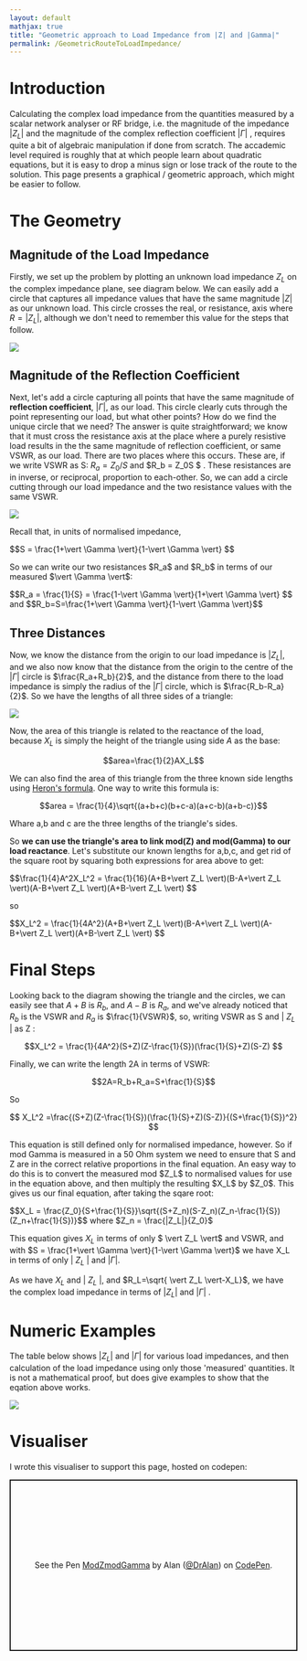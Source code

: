 ```yaml
---
layout: default
mathjax: true
title: "Geometric approach to Load Impedance from |Z| and |Gamma|"
permalink: /GeometricRouteToLoadImpedance/
---
```


# Introduction
Calculating the complex load impedance from the quantities measured by a scalar network analyser or RF bridge, i.e. the magnitude of the impedance $\vert Z_L \vert$ and the magnitude of the complex reflection coefficient $\vert \Gamma \vert$ , requires quite a bit of algebraic manipulation if done from scratch. The accademic level required is roughly that at which people learn about quadratic equations, but it is easy to drop a minus sign or lose track of the route to the solution. This page presents a graphical / geometric approach, which might be easier to follow.

# The Geometry
## Magnitude of the Load Impedance
Firstly, we set up the problem by plotting an unknown load impedance $Z_L$ on the complex impedance plane, see diagram below. We can easily add a circle that captures all impedance values that have the same magnitude $\vert Z \vert$ as our unknown load. This circle crosses the real, or resistance, axis where $R = \vert Z_L \vert$, although we don't need to remember this value for the steps that follow.

<img src='https://g1ojs.github.io/G1OJS-MR300-SARK100-Firmware/assets/img/GeometricRouteModZ.PNG'>

## Magnitude of the Reflection Coefficient
Next, let's add a circle capturing all points that have the same magnitude of **reflection coefficient**,  $\vert \Gamma \vert$, as our load. This circle clearly cuts through the point representing our load, but what other points? How do we find the unique circle that we need? The answer is quite straightforward; we know that it must cross the resistance axis at the place where a purely resistive load results in the the same magnitude of reflection coefficient, or same VSWR, as our load. There are two places where this occurs. These are, if we write VSWR as S: $R_a = Z_0/S$ and $R_b = Z_0S $ . These resistances are in inverse, or reciprocal, proportion to each-other. So, we can add a circle cutting through our load impedance and the two resistance values with the same VSWR.

<img src='https://g1ojs.github.io/G1OJS-MR300-SARK100-Firmware/assets/img/GeometricRouteModGamma.PNG'>

<p>Recall that, in units of normalised impedance, </p>

<div class='equation'>
$$S = \frac{1+\vert \Gamma \vert}{1-\vert \Gamma \vert} $$
</div>
<div style='clear:both;'></div>

<p>So we can write our two resistances $R_a$ and $R_b$ in terms of our measured  $\vert \Gamma \vert$:</p>

<div class='equation'>
$$R_a = \frac{1}{S} = \frac{1-\vert \Gamma \vert}{1+\vert \Gamma \vert} $$ and $$R_b=S=\frac{1+\vert \Gamma \vert}{1-\vert \Gamma \vert}$$ 
</div>
<div style='clear:both;'></div>

## Three Distances

Now, we know the distance from the origin to our load impedance is $\vert Z_L \vert$, and we also now know that the distance from the origin to the centre of the $\vert \Gamma \vert$ circle is $\frac{R_a+R_b}{2}$, and the distance from there to the load impedance is simply the radius of the $\vert \Gamma \vert$ circle, which is $\frac{R_b-R_a}{2}$. So we have the lengths of all three sides of a triangle:

<img src='https://g1ojs.github.io/G1OJS-MR300-SARK100-Firmware/assets/img/GeometricRouteTriangle.PNG'>

Now, the area of this triangle is related to the reactance of the load, because $X_L$ is simply the height of the triangle using side $A$ as the base: 

$$area=\frac{1}{2}AX_L$$

We can also find the area of this triangle from the three known side lengths using [Heron's formula](https://en.wikipedia.org/wiki/Heron%27s_formula). One way to write this formula is:

$$area = \frac{1}{4}\sqrt{(a+b+c)(b+c-a)(a+c-b)(a+b-c)}$$

Whare a,b and c are the three lengths of the triangle's sides. 

So **we can use the triangle's area to link mod(Z) and mod(Gamma) to our load reactance**. Let's substitute our known lengths for a,b,c, and get rid of the square root by squaring both expressions for area above to get:

<div class='equation'>
$$\frac{1}{4}A^2X_L^2 = \frac{1}{16}(A+B+\vert Z_L \vert)(B-A+\vert Z_L \vert)(A-B+\vert Z_L \vert)(A+B-\vert Z_L \vert) $$
</div>
<div style='clear:both;'></div>

so 
<div class='equation'>
$$X_L^2 = \frac{1}{4A^2}(A+B+\vert Z_L \vert)(B-A+\vert Z_L \vert)(A-B+\vert Z_L \vert)(A+B-\vert Z_L \vert) $$
</div>
<div style='clear:both;'></div>

# Final Steps
Looking back to the diagram showing the triangle and the circles, we can easily see that $A+B$ is $R_b$, and $A-B$ is $R_a$, and we've already noticed that $R_b$ is the VSWR and $R_a$ is $\frac{1}{VSWR}$, so, writing VSWR as S and $\vert$ $Z_L$ $\vert$ as Z :

$$X_L^2 = \frac{1}{4A^2}(S+Z)(Z-\frac{1}{S})(\frac{1}{S}+Z)(S-Z) $$

Finally, we can write the length 2A in terms of VSWR:

$$2A=R_b+R_a=S+\frac{1}{S}$$

<p>So </p>

$$ X_L^2 =\frac{(S+Z)(Z-\frac{1}{S})(\frac{1}{S}+Z)(S-Z)}{(S+\frac{1}{S})^2} $$

<p>This equation is still defined only for normalised impedance, however. So if mod Gamma is measured in a 50 Ohm system we need to ensure that S and Z are in the correct relative proportions in the final equation. An easy way to do this is to convert the measured mod $Z_L$ to normalised values for use in the equation above, and then multiply the resulting $X_L$ by $Z_0$. This gives us our final equation, after taking the sqare root:</p>

<div class='HighlightBox'>
$$X_L = \frac{Z_0}{S+\frac{1}{S}}\sqrt{(S+Z_n)(S-Z_n)(Z_n-\frac{1}{S})(Z_n+\frac{1}{S})}$$
  where $Z_n = \frac{|Z_L|}{Z_0}$
</div>

This equation gives $X_L$ in terms of only $ \vert Z_L \vert$ and VSWR, and with $S = \frac{1+\vert \Gamma \vert}{1-\vert \Gamma \vert}$ we have X_L in terms of only $\vert$ $Z_L$ $\vert$ and $\vert \Gamma \vert$.

As we have $X_L$ and $\vert$ $Z_L$ $\vert$, and $R_L=\sqrt{ \vert Z_L \vert-X_L}$, we have the complex load impedance in terms of $\vert Z_L \vert$ and $\vert \Gamma \vert$ .

# Numeric Examples
The table below shows $\vert Z_L \vert$ and $\vert \Gamma \vert$ for various load impedances, and then calculation of the load impedance using only those 'measured' quantities. It is not a mathematical proof, but does give examples to show that the eqation above works.

<img src='https://g1ojs.github.io/G1OJS-MR300-SARK100-Firmware/assets/img/GeometricRouteExamples.PNG'>


# Visualiser
<section id="visualiser">
I wrote this visualiser to support this page, hosted on codepen:

<p class="codepen" data-height="800" data-default-tab="result" data-slug-hash="pvzqyod" data-pen-title="ModZmodGamma" data-user="DrAlan" style="height: 300px; box-sizing: border-box; display: flex; align-items: center; justify-content: center; border: 2px solid; margin: 1em 0; padding: 1em;">
  <span>See the Pen <a href="https://codepen.io/DrAlan/pen/pvzqyod">
  ModZmodGamma</a> by Alan (<a href="https://codepen.io/DrAlan">@DrAlan</a>)
  on <a href="https://codepen.io">CodePen</a>.</span>
</p>
<script async src="https://public.codepenassets.com/embed/index.js"></script>
</section>






